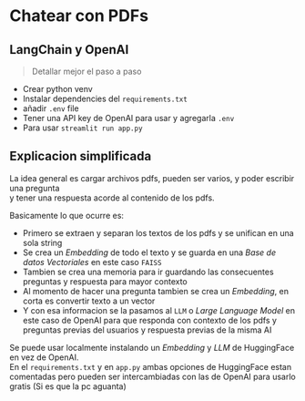 # Chatear con PDFs

## LangChain y OpenAI

> Detallar mejor el paso a paso

- Crear python venv
- Instalar dependencies del `requirements.txt`
- añadir `.env` file
- Tener una API key de OpenAI para usar y agregarla `.env`
- Para usar `streamlit run app.py`

## Explicacion simplificada

La idea general es cargar archivos pdfs, pueden ser varios, y poder escribir una pregunta  
y tener una respuesta acorde al contenido de los pdfs.

Basicamente lo que ocurre es:

- Primero se extraen y separan los textos de los pdfs y se unifican en una sola string
- Se crea un *Embedding* de todo el texto y se guarda en una *Base de datos Vectoriales* en este caso `FAISS`
- Tambien se crea una memoria para ir guardando las consecuentes preguntas y respuesta para mayor contexto
- Al momento de hacer una pregunta tambien se crea un *Embedding*, en corta es convertir texto a un vector  
- Y con esa informacion se la pasamos al `LLM` o *Large Language Model* en este caso de OpenAI para que responda con contexto de los pdfs y preguntas previas del usuarios y respuesta previas de la misma AI

Se puede usar localmente instalando un *Embedding* y *LLM* de HuggingFace en vez de OpenAI.  
En el `requirements.txt` y en `app.py` ambas opciones de HuggingFace estan comentadas pero pueden ser intercambiadas con las de OpenAI para usarlo gratis (Si es que la pc aguanta)




